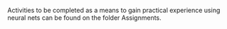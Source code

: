 Activities to be completed as a means to gain practical experience using neural nets can be found on the folder Assignments. 
